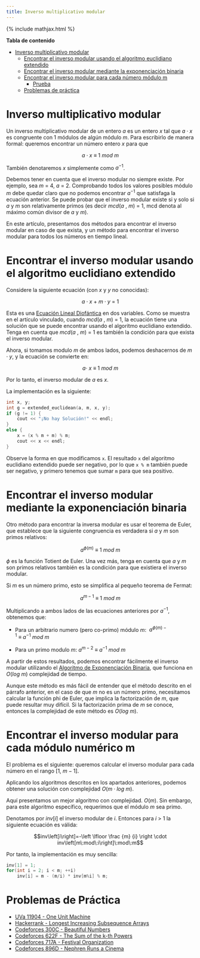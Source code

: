 ```yaml
---
title: Inverso multiplicativo modular
---
```


{% include mathjax.html %}

**Tabla de contenido**

- [Inverso multiplicativo modular](#inverso-multiplicativo-modular)
  - [Encontrar el inverso modular usando el algoritmo euclidiano extendido](#encontrar-el-inverso-modular-usando-el-algoritmo-euclidiano-extendido)
  - [Encontrar el inverso modular mediante la exponenciación binaria](#encontrar-el-inverso-modular-mediante-la-exponenciación-binaria)
  - [Encontrar el inverso modular para cada número módulo m](#encontrar-el-inverso-modular-para-cada-número-módulo-m)
    - [Prueba](#prueba)
  - [Problemas de práctica](#problemas-de-práctica)

# Inverso multiplicativo modular

Un inverso multiplicativo modular de un entero $a$ es un entero $x$ tal que $a \cdot x$ es congruente con 1 módulos de algún módulo $m$. Para escribirlo de manera formal: queremos encontrar un número entero $x$ para que

$$ a\cdot x\:≡\:1\:mod\:m $$

También denotaremos $x$ simplemente como $a^{-1}$.

Debemos tener en cuenta que el inverso modular no siempre existe. Por ejemplo, sea $m\:=\:4$, $a\:=\:2$. Comprobando todos los valores posibles módulo $m$ debe quedar claro que no podemos encontrar $a^{-1}$ que satisfaga la ecuación anterior. Se puede probar que el inverso modular existe si y solo si $a$ y $m$ son relativamente primos (es decir $mcd\left(a\:,\:m\right)\:=\:1$, mcd denota al máximo común divisor de $a$ y $m$).

En este artículo, presentamos dos métodos para encontrar el inverso modular en caso de que exista, y un método para encontrar el inverso modular para todos los números en tiempo lineal.

# Encontrar el inverso modular usando el algoritmo euclidiano extendido

Considere la siguiente ecuación (con $x$ y $y$ no conocidas):

$$a\cdot x\:+\:m\cdot y\:=\:1$$

Esta es una [Ecuación Lineal Diofántica](https://cp-algorithms-es.github.io/algebra/fundamentos/ecuaciones-diofanticas-lineales.html) en dos variables. Como se muestra en el artículo vinculado, cuando $mcd\left(a\:,\:m\right)\:=\:1$, la ecuación tiene una solución que se puede encontrar usando el algoritmo euclidiano extendido. Tenga en cuenta que $mcd\left(a\:,\:m\right)\:=\:1$ es también la condición para que exista el inverso modular.

Ahora, si tomamos modulo $m$ de ambos lados, podemos deshacernos de $m\cdot y$, y la ecuación se convierte en:

$$a\cdot\:x\:≡\:1\:mod\:m$$

Por lo tanto, el inverso modular de $a$ es $x$.

La implementación es la siguiente:

```cpp
int x, y;
int g = extended_euclidean(a, m, x, y);
if (g != 1) {
    cout << "¡No hay Solución!" << endl;
}
else {
    x = (x % m + m) % m;
    cout << x << endl;
}
```

Observe la forma en que modificamos `x`. El resultado `x` del algoritmo euclidiano extendido puede ser negativo, por lo que `x % m` también puede ser negativo, y primero tenemos que sumar `m` para que sea positivo.

# Encontrar el inverso modular mediante la exponenciación binaria

Otro método para encontrar la inversa modular es usar el teorema de Euler, que establece que la siguiente congruencia es verdadera si $a$ y $m$ son primos relativos:

$$a^{\phi \left(m\right)}\:≡\:1\:mod\:m$$

$\phi$ es la función Totient de Euler. Una vez más, tenga en cuenta que $a$ y $m$ son primos relativos también es la condición para que existiera el inverso modular.

Si $m$ es un número primo, esto se simplifica al pequeño teorema de Fermat:

$$a^{m−1}\:≡\:1\:mod\:m$$

Multiplicando a ambos lados de las ecuaciones anteriores por $a^{-1}$, obtenemos que:

* Para un arbitrario numero (pero co-primo) módulo $m$: $\:a^{ϕ\left(m\right)−1}\:≡\:a^{−1}\:mod\:m$

* Para un primo modulo $m$: $a^{m−2}\:≡\:a^{-1}\:mod\:m\:$


A partir de estos resultados, podemos encontrar fácilmente el inverso modular utilizando el [Algoritmo de Exponenciación Binaria](https://cp-algorithms-es.github.io/algebra/fundamentos/exponenciacion-binaria.html), que funciona en $O\left(log\:m\right)$ complejidad de tiempo.

Aunque este método es más fácil de entender que el método descrito en el párrafo anterior, en el caso de que $m$ no es un número primo, necesitamos calcular la función phi de Euler, que implica la factorización de $m$, que puede resultar muy difícil. Si la factorización prima de $m$ se conoce, entonces la complejidad de este método es $O\left(log\:m\right)$.

# Encontrar el inverso modular para cada módulo numérico m

El problema es el siguiente: queremos calcular el inverso modular para cada número en el rango $\left[1,\:m-1\right]$.

Aplicando los algoritmos descritos en los apartados anteriores, podemos obtener una solución con complejidad $O\left(m\cdot log\:m\right)$.

Aquí presentamos un mejor algoritmo con complejidad. $O\left(m\right)$. Sin embargo, para este algoritmo específico, requerimos que el módulo $m$ sea primo.

Denotamos por $inv[i]$ el inverso modular de $i$. Entonces para $i\:>\:1$ la siguiente ecuación es válida:

$$inv\left[i\right]=-\left \lfloor \frac {m} {i} \right \cdot inv\left[m\:mod\:i\right]\:mod\:m$$

Por tanto, la implementación es muy sencilla:

```cpp
inv[1] = 1;
for(int i = 2; i < m; ++i)
    inv[i] = m - (m/i) * inv[m%i] % m;
```

# Problemas de Práctica

* [UVa 11904 - One Unit Machine](https://uva.onlinejudge.org/index.php?option=com_onlinejudge&Itemid=8&page=show_problem&problem=3055)
* [Hackerrank - Longest Increasing Subsequence Arrays](https://www.hackerrank.com/contests/world-codesprint-5/challenges/longest-increasing-subsequence-arrays)
* [Codeforces 300C - Beautiful Numbers](https://codeforces.com/contest/300/problem/C)
* [Codeforces 622F - The Sum of the k-th Powers](https://codeforces.com/contest/622/problem/F)
* [Codeforces 717A - Festival Organization](https://codeforces.com/contest/717/problem/A)
* [Codeforces 896D - Nephren Runs a Cinema](https://codeforces.com/contest/896/problem/D)